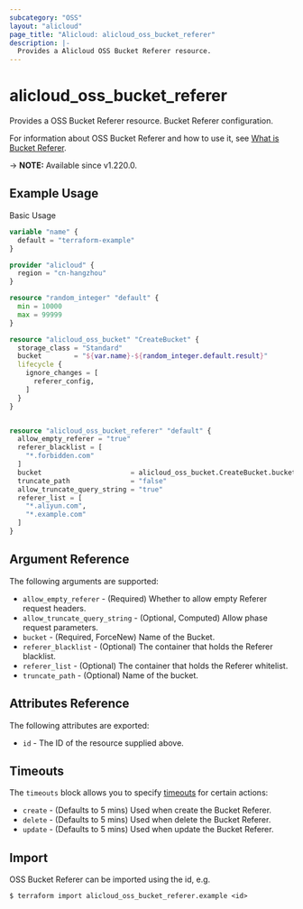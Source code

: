 ```yaml
---
subcategory: "OSS"
layout: "alicloud"
page_title: "Alicloud: alicloud_oss_bucket_referer"
description: |-
  Provides a Alicloud OSS Bucket Referer resource.
---
```


# alicloud_oss_bucket_referer

Provides a OSS Bucket Referer resource. Bucket Referer configuration.

For information about OSS Bucket Referer and how to use it, see [What is Bucket Referer](https://www.alibabacloud.com/help/en/oss/user-guide/hotlink-protection).

-> **NOTE:** Available since v1.220.0.

## Example Usage

Basic Usage

```terraform
variable "name" {
  default = "terraform-example"
}

provider "alicloud" {
  region = "cn-hangzhou"
}

resource "random_integer" "default" {
  min = 10000
  max = 99999
}

resource "alicloud_oss_bucket" "CreateBucket" {
  storage_class = "Standard"
  bucket        = "${var.name}-${random_integer.default.result}"
  lifecycle {
    ignore_changes = [
      referer_config,
    ]
  }
}


resource "alicloud_oss_bucket_referer" "default" {
  allow_empty_referer = "true"
  referer_blacklist = [
    "*.forbidden.com"
  ]
  bucket                      = alicloud_oss_bucket.CreateBucket.bucket
  truncate_path               = "false"
  allow_truncate_query_string = "true"
  referer_list = [
    "*.aliyun.com",
    "*.example.com"
  ]
}
```

## Argument Reference

The following arguments are supported:
* `allow_empty_referer` - (Required) Whether to allow empty Referer request headers.
* `allow_truncate_query_string` - (Optional, Computed) Allow phase request parameters.
* `bucket` - (Required, ForceNew) Name of the Bucket.
* `referer_blacklist` - (Optional) The container that holds the Referer blacklist.
* `referer_list` - (Optional) The container that holds the Referer whitelist.
* `truncate_path` - (Optional) Name of the bucket.

## Attributes Reference

The following attributes are exported:
* `id` - The ID of the resource supplied above.

## Timeouts

The `timeouts` block allows you to specify [timeouts](https://www.terraform.io/docs/configuration-0-11/resources.html#timeouts) for certain actions:
* `create` - (Defaults to 5 mins) Used when create the Bucket Referer.
* `delete` - (Defaults to 5 mins) Used when delete the Bucket Referer.
* `update` - (Defaults to 5 mins) Used when update the Bucket Referer.

## Import

OSS Bucket Referer can be imported using the id, e.g.

```shell
$ terraform import alicloud_oss_bucket_referer.example <id>
```